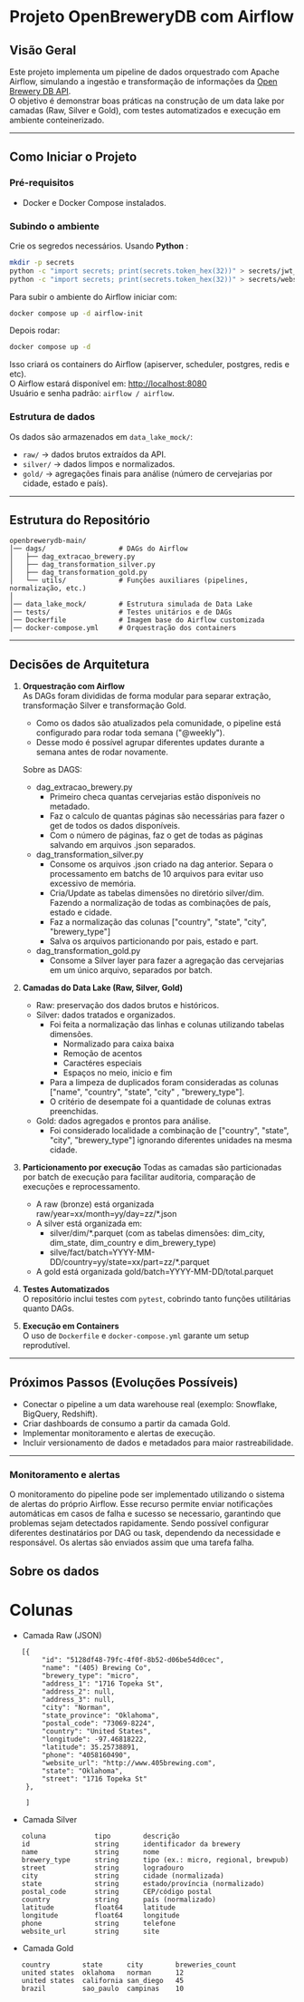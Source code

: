 # Projeto OpenBreweryDB com Airflow

## Visão Geral
Este projeto implementa um pipeline de dados orquestrado com Apache Airflow, simulando a ingestão e transformação de informações da [Open Brewery DB API](https://www.openbrewerydb.org/).  
O objetivo é demonstrar boas práticas na construção de um data lake por camadas (Raw, Silver e Gold), com testes automatizados e execução em ambiente conteinerizado.

---

## Como Iniciar o Projeto

### Pré-requisitos
- Docker e Docker Compose instalados.

### Subindo o ambiente

Crie os segredos necessários. Usando **Python** :

```bash
mkdir -p secrets
python -c "import secrets; print(secrets.token_hex(32))" > secrets/jwt_secret
python -c "import secrets; print(secrets.token_hex(32))" > secrets/webserver_secret_key
```

Para subir o ambiente do Airflow iniciar com:
```bash
docker compose up -d airflow-init
```

Depois rodar:
```bash
docker compose up -d 
```

Isso criará os containers do Airflow (apiserver, scheduler, postgres, redis e etc).  
O Airflow estará disponível em: [http://localhost:8080](http://localhost:8080)  
Usuário e senha padrão: `airflow / airflow`.

### Estrutura de dados
Os dados são armazenados em `data_lake_mock/`:
- `raw/` → dados brutos extraídos da API.  
- `silver/` → dados limpos e normalizados.  
- `gold/` → agregações finais para análise (número de cervejarias por cidade, estado e país).  

---

## Estrutura do Repositório

```
openbrewerydb-main/
│── dags/                  # DAGs do Airflow
│   ├── dag_extracao_brewery.py
│   ├── dag_transformation_silver.py
│   ├── dag_transformation_gold.py
│   └── utils/             # Funções auxiliares (pipelines, normalização, etc.)
│
│── data_lake_mock/        # Estrutura simulada de Data Lake
│── tests/                 # Testes unitários e de DAGs
│── Dockerfile             # Imagem base do Airflow customizada
│── docker-compose.yml     # Orquestração dos containers
```

---

## Decisões de Arquitetura

1. **Orquestração com Airflow**    
   As DAGs foram divididas de forma modular para separar extração, transformação Silver e transformação Gold.
   - Como os dados são atualizados pela comunidade, o pipeline está configurado para rodar toda semana ("@weekly").
   - Desse modo é possível agrupar diferentes updates durante a semana antes de rodar novamente.
   
   Sobre as DAGS:
   - dag_extracao_brewery.py
      - Primeiro checa quantas cervejarias estão disponíveis no metadado.
      - Faz o calculo de quantas páginas são necessárias para fazer o get de todos os dados disponíveis.
      - Com o número de páginas, faz o get de todas as páginas salvando em arquivos .json separados.
   - dag_transformation_silver.py
      - Consome os arquivos .json criado na dag anterior. Separa o processamento em batchs de 10 arquivos para evitar uso excessivo de memória.
      - Cria/Update as tabelas dimensões no diretório silver/dim. Fazendo a normalização de todas as combinações de país, estado e cidade.
      - Faz a normalização das colunas ["country", "state", "city", "brewery_type"] 
      - Salva os arquivos particionando por pais, estado e part.
   - dag_transformation_gold.py
      - Consome a Silver layer para fazer a agregação das cervejarias em um único arquivo, separados por batch.

2. **Camadas do Data Lake (Raw, Silver, Gold)**   
   - Raw: preservação dos dados brutos e históricos.
   - Silver: dados tratados e organizados.  
      - Foi feita a normalização das linhas e colunas utilizando tabelas dimensões.
         - Normalizado para caixa baixa
         - Remoção de acentos
         - Caractéres especiais
         - Espaços no meio, inicio e fim
      - Para a limpeza de duplicados foram consideradas as colunas ["name", "country", "state", "city" , "brewery_type"].
      - O critério de desempate foi a quantidade de colunas extras preenchidas.
   - Gold: dados agregados e prontos para análise.
      - Foi considerado localidade a combinação de ["country", "state", "city", "brewery_type"] ignorando diferentes unidades na mesma cidade.

3. **Particionamento por execução**
   Todas as camadas são particionadas por batch de execução para facilitar auditoria, comparação de execuções e reprocessamento.
   - A raw (bronze) está organizada raw/year=xx/month=yy/day=zz/*.json
   - A silver está organizada em:
      - silver/dim/*.parquet (com as tabelas dimensões: dim_city, dim_state, dim_country e dim_brewery_type)
      - silve/fact/batch=YYYY-MM-DD/country=yy/state=xx/part=zz/*.parquet
   - A gold está organizada gold/batch=YYYY-MM-DD/total.parquet

4. **Testes Automatizados**  
   O repositório inclui testes com `pytest`, cobrindo tanto funções utilitárias quanto DAGs.  

5. **Execução em Containers**  
   O uso de `Dockerfile` e `docker-compose.yml` garante um setup reprodutível.  

---

## Próximos Passos (Evoluções Possíveis)

- Conectar o pipeline a um data warehouse real (exemplo: Snowflake, BigQuery, Redshift).  
- Criar dashboards de consumo a partir da camada Gold.  
- Implementar monitoramento e alertas de execução.  
- Incluir versionamento de dados e metadados para maior rastreabilidade.

---

### Monitoramento e alertas
O monitoramento do pipeline pode ser implementado utilizando o sistema de alertas do próprio Airflow.
Esse recurso permite enviar notificações automáticas em casos de falha e sucesso se necessario, garantindo que problemas sejam detectados rapidamente.
Sendo possível configurar diferentes destinatários por DAG ou task, dependendo da necessidade e responsável.
Os alertas são enviados assim que uma tarefa falha.

## Sobre os dados

# Colunas 
- Camada Raw (JSON)
```
   [{
        "id": "5128df48-79fc-4f0f-8b52-d06be54d0cec",
        "name": "(405) Brewing Co",
        "brewery_type": "micro",
        "address_1": "1716 Topeka St",
        "address_2": null,
        "address_3": null,
        "city": "Norman",
        "state_province": "Oklahoma",
        "postal_code": "73069-8224",
        "country": "United States",
        "longitude": -97.46818222,
        "latitude": 35.25738891,
        "phone": "4058160490",
        "website_url": "http://www.405brewing.com",
        "state": "Oklahoma",
        "street": "1716 Topeka St"
    },
    
    ]
```

- Camada Silver

```
   coluna            tipo        descrição
   id                string      identificador da brewery
   name              string      nome
   brewery_type      string      tipo (ex.: micro, regional, brewpub)
   street            string      logradouro
   city              string      cidade (normalizada)
   state             string      estado/província (normalizado)
   postal_code       string      CEP/código postal
   country           string      país (normalizado)
   latitude          float64     latitude
   longitude         float64     longitude
   phone             string      telefone
   website_url       string      site
```

- Camada Gold
```
   country        state      city        breweries_count
   united states  oklahoma   norman      12
   united states  california san_diego   45
   brazil         sao_paulo  campinas    10
```